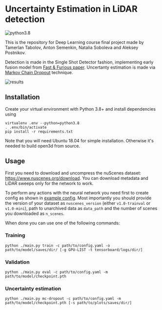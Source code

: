 # Uncertainty Estimation in LiDAR detection
![python3.8](https://img.shields.io/badge/python-v3.8-blue)

This is the repository for Deep Learning course final project made by Tamerlan Tabolov, Anton Semenkin, Natalia Soboleva and Aleksey Postnikov.

Detection is made in the Single Shot Detector fashion, implementing early fusion model from [Fast & Furious paper](http://openaccess.thecvf.com/content_cvpr_2018/papers/Luo_Fast_and_Furious_CVPR_2018_paper.pdf).
Uncertanty estimation is made via [Markov Chain Dropout](https://arxiv.org/abs/1506.02142) technique.

![results](https://ibb.co/k3L4DNY)

## Installation
Create your virtual environment with Python 3.8+ and install dependencies using
```
virtualenv .env --python=python3.8
. .env/bin/activate
pip install -r requirements.txt
```
Note that you will need Ubuntu 18.04 for simple installation. Otherwise it's needed to build open3d from source.

## Usage
First you need to download and uncompress the nuScenes dataset: https://www.nuscenes.org/download.
You can download metadata and LiDAR sweeps only for the network to work.

To perform any actions with the neural network you need first to create config as shown in [example config](./example-config.yaml).
Most importantly you should provide the version of your dataset as `nuscenes_version` (either `v1.0-trainval` or `v1.0-mini`), path to unarchived data as `data_path` and the number of scenes you downloaded as `n_scenes`.

When done you can use one of the following commands:
### Training
```
python ./main.py train -c path/to/config.yaml -o path/to/model/saves/dir/ [-g GPU-LIST -t tensorboard/logs/dir/]
```
### Validation
```
python ./main.py eval -c path/to/config.yaml -m path/to/model/checkpoint.pth
```

### Uncertainty estimation
```
python ./main.py mc-dropout -c path/to/config.yaml -m path/to/model/checkpoint.pth [-s path/to/plots/saves/dir/]
```

